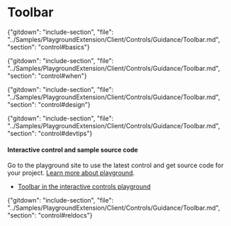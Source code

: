 ﻿# Toolbar

{"gitdown": "include-section", "file": "../Samples/PlaygroundExtension/Client/Controls/Guidance/Toolbar.md", "section": "control#basics"}

<!-- TODO get an IMAGE to embed here -->

<!-- TODO get an SAMPLE CODE to embed here -->

{"gitdown": "include-section", "file": "../Samples/PlaygroundExtension/Client/Controls/Guidance/Toolbar.md", "section": "control#when"}

{"gitdown": "include-section", "file": "../Samples/PlaygroundExtension/Client/Controls/Guidance/Toolbar.md", "section": "control#design"}

{"gitdown": "include-section", "file": "../Samples/PlaygroundExtension/Client/Controls/Guidance/Toolbar.md", "section": "control#devtips"}

#### Interactive control and sample source code
Go to the playground site to use the latest control and get source code for your project.  [Learn more about playground](./top-extensions-controls-playground.md).

*  <a href="https://ms.portal.azure.com/?Microsoft_Azure_Playground=true#blade/Microsoft_Azure_Playground/ControlsIndexBlade/Toolbar_create_Playground" target="_blank">Toolbar in the interactive controls playground</a>

 

{"gitdown": "include-section", "file": "../Samples/PlaygroundExtension/Client/Controls/Guidance/Toolbar.md", "section": "control#reldocs"}
